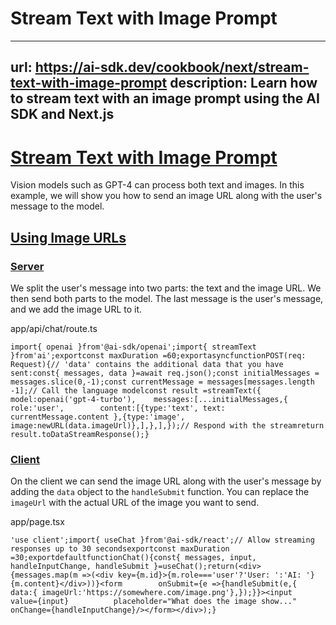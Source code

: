 # Stream Text with Image Prompt


---
url: https://ai-sdk.dev/cookbook/next/stream-text-with-image-prompt
description: Learn how to stream text with an image prompt using the AI SDK and Next.js
---


# [Stream Text with Image Prompt](#stream-text-with-image-prompt)


Vision models such as GPT-4 can process both text and images. In this example, we will show you how to send an image URL along with the user's message to the model.


## [Using Image URLs](#using-image-urls)



### [Server](#server)


We split the user's message into two parts: the text and the image URL. We then send both parts to the model. The last message is the user's message, and we add the image URL to it.

app/api/chat/route.ts

```
import{ openai }from'@ai-sdk/openai';import{ streamText }from'ai';exportconst maxDuration =60;exportasyncfunctionPOST(req: Request){// 'data' contains the additional data that you have sent:const{ messages, data }=await req.json();const initialMessages = messages.slice(0,-1);const currentMessage = messages[messages.length -1];// Call the language modelconst result =streamText({    model:openai('gpt-4-turbo'),    messages:[...initialMessages,{        role:'user',        content:[{type:'text', text: currentMessage.content },{type:'image', image:newURL(data.imageUrl)},],},],});// Respond with the streamreturn result.toDataStreamResponse();}
```


### [Client](#client)


On the client we can send the image URL along with the user's message by adding the `data` object to the `handleSubmit` function. You can replace the `imageUrl` with the actual URL of the image you want to send.

app/page.tsx

```
'use client';import{ useChat }from'@ai-sdk/react';// Allow streaming responses up to 30 secondsexportconst maxDuration =30;exportdefaultfunctionChat(){const{ messages, input, handleInputChange, handleSubmit }=useChat();return(<div>{messages.map(m =>(<div key={m.id}>{m.role==='user'?'User: ':'AI: '}{m.content}</div>))}<form        onSubmit={e =>{handleSubmit(e,{            data:{ imageUrl:'https://somewhere.com/image.png'},});}}><input          value={input}          placeholder="What does the image show..."          onChange={handleInputChange}/></form></div>);}
```
